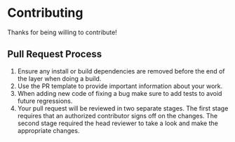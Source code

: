 # Contributing

Thanks for being willing to contribute!

## Pull Request Process

1. Ensure any install or build dependencies are removed before the end of the layer when doing a build.
2. Use the PR template to provide important information about your work.
3. When adding new code of fixing a bug make sure to add tests to avoid future regressions.
4. Your pull request will be reviewed in two separate stages. The first stage requires that an authorized contributor 
signs off on the changes. The second stage required the head reviewer to take a look and make the appropriate changes.